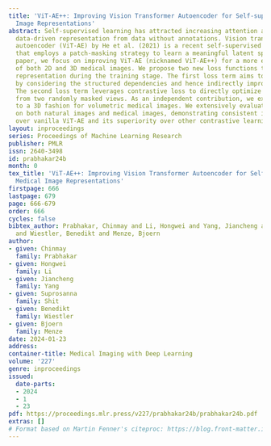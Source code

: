 ```yaml
---
title: 'ViT-AE++: Improving Vision Transformer Autoencoder for Self-supervised Medical
  Image Representations'
abstract: Self-supervised learning has attracted increasing attention as it learns
  data-driven representation from data without annotations. Vision transformer-based
  autoencoder (ViT-AE) by He et al. (2021) is a recent self-supervised learning technique
  that employs a patch-masking strategy to learn a meaningful latent space. In this
  paper, we focus on improving ViT-AE (nicknamed ViT-AE++) for a more effective representation
  of both 2D and 3D medical images. We propose two new loss functions to enhance the
  representation during the training stage. The first loss term aims to improve self-reconstruction
  by considering the structured dependencies and hence indirectly improving the representation.
  The second loss term leverages contrastive loss to directly optimize the representation
  from two randomly masked views. As an independent contribution, we extended ViT-AE++
  to a 3D fashion for volumetric medical images. We extensively evaluate ViT-AE++
  on both natural images and medical images, demonstrating consistent improvement
  over vanilla ViT-AE and its superiority over other contrastive learning approaches.
layout: inproceedings
series: Proceedings of Machine Learning Research
publisher: PMLR
issn: 2640-3498
id: prabhakar24b
month: 0
tex_title: 'ViT-AE++: Improving Vision Transformer Autoencoder for Self-supervised
  Medical Image Representations'
firstpage: 666
lastpage: 679
page: 666-679
order: 666
cycles: false
bibtex_author: Prabhakar, Chinmay and Li, Hongwei and Yang, Jiancheng and Shit, Suprosanna
  and Wiestler, Benedikt and Menze, Bjoern
author:
- given: Chinmay
  family: Prabhakar
- given: Hongwei
  family: Li
- given: Jiancheng
  family: Yang
- given: Suprosanna
  family: Shit
- given: Benedikt
  family: Wiestler
- given: Bjoern
  family: Menze
date: 2024-01-23
address:
container-title: Medical Imaging with Deep Learning
volume: '227'
genre: inproceedings
issued:
  date-parts:
  - 2024
  - 1
  - 23
pdf: https://proceedings.mlr.press/v227/prabhakar24b/prabhakar24b.pdf
extras: []
# Format based on Martin Fenner's citeproc: https://blog.front-matter.io/posts/citeproc-yaml-for-bibliographies/
---
```

